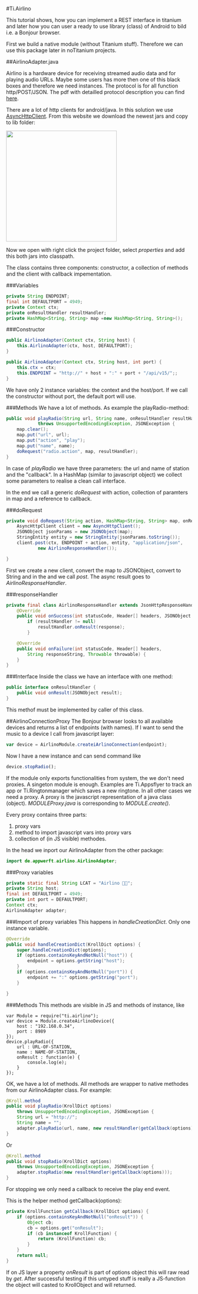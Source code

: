 #Ti.Airlino

This tutorial shows, how you can implement  a REST interface in titanium and later how you can user a ready to use library (class) of Android to bild i.e. a Bonjour browser.

First we build a native module (without Titanium stuff). Therefore we can use this package later in noTitanium projects.

##AirlinoAdapter.java

Airlino is a hardware device for receiving streamed audio data and for playing audio URLs. Maybe some users has more then one of this black boxes and therefore we need instances. The protocol is for all function http/POST/JSON. The pdf with detailled  protocol description you can find [here](https://github.com/AppWerft/Ti.Airlino/blob/master/SPEC_HBM10-v4.2.0.pdf).

There are a lot of http clients for android/java. In this solution we use  [ AsyncHttpClient](http://loopj.com/android-async-http/). From this website we download the newest jars and copy to lib folder:

<img src="http://i.imgur.com/KdVyecA.png" width=300 />

Now we open with right click the project folder, select *properties* and add this both jars into classpath.

The class contains three components: constructor, a collection of methods and the client with callback impementation.


###Variables
```java
private String ENDPOINT;
final int DEFAULTPORT = 4949;
private Context ctx;
private onResultHandler resultHandler;
private	HashMap<String, String> map =new HashMap<String, String>();
```

###Constructor
```java
public AirlinoAdapter(Context ctx, String host) {
	this.AirlinoAdapter(ctx, host, DEFAULTPORT);
}

public AirlinoAdapter(Context ctx, String host, int port) {
	this.ctx = ctx;
	this.ENDPOINT = "http://" + host + ":" + port + "/api/v15/";;
}
```
We have only 2 instance variables: the context and the host/port. If we call the constructor without port, the default port will use. 

###Methods
We have a lot of methods. As example the playRadio-method:
```java
public void playRadio(String url, String name, onResultHandler resultHandler)
			throws UnsupportedEncodingException, JSONException {
	map.clear();
	map.put("url", url);
	map.put("action", "play");
	map.put("name", name);
	doRequest("radio.action", map, resultHandler);
}
```
In case of *playRadio* we have three parameters: the url and name of station and the "callback". In a HashMap (similar to javascript object) we collect some parameters to realise a clean call interface.

In the end we call a generic *doRequest* with action, collection of paramters in map and a reference to callback. 

###doRequest
```java
private void doRequest(String action, HashMap<String, String> map, onResultHandler resultHandler) throws JSONException, UnsupportedEncodingException {
	AsyncHttpClient client = new AsyncHttpClient();
	JSONObject jsonParams = new JSONObject(map);
	StringEntity entity = new StringEntity(jsonParams.toString());
	client.post(ctx, ENDPOINT + action, entity, "application/json",
			new AirlinoResponseHandler());

}
```
First we create a new client, convert the map to JSONObject, convert to String and in the and we call *post*. The async result goes to *AirlinoResponseHandler*. 

###responseHandler
```java
private final class AirlinoResponseHandler extends JsonHttpResponseHandler {
	@Override
	public void onSuccess(int statusCode, Header[] headers, JSONObject response) {
		if (resultHandler != null)
			resultHandler.onResult(response);
		}

	@Override
	public void onFailure(int statusCode, Header[] headers,
		String responseString, Throwable throwable) {
	}
}
```

###Interface
Inside the class we have an interface with one method:
```java
public interface onResultHandler {
	public void onResult(JSONObject result);
}
```
This methof must be implemented by caller of this class.

##AirlinoConnectionProxy
The Bonjour browser looks to all available devices and returns a list of endpoints (with names).  If I want to send the music to a device I call from javascript layer:

```javascript
var device = AirlinoModule.createiArlinoConnection(endpoint);
```
Now I have a new instance and can send command like
```javascript
device.stopRadio();
```

If the module only exports functionalities from system, the we don't need proxies. A singeton module is enough. Examples are Ti.Appsflyer to track an app or Ti.Ringtonmanager which saves a new ringtone. In all other cases we need a proxy. A proxy is the javascript representation of a java class (object).   *MODULEProxy.java* is corresponding to *MODULE.create()*.

Every proxy contains three parts:

1. proxy vars
2. method to import javascript vars into proxy vars
3. collection of (in JS visible) methodes.

In the head we inport our AirlinoAdapter from the other package:
```java
import de.appwerft.airlino.AirlinoAdapter;
```

###Proxy variables

```java
private static final String LCAT = "Airlino 👑👑";
private String host;
final int DEFAULTPORT = 4949;
private int port = DEFAULTPORT;
Context ctx;
AirlinoAdapter adapter;
```

###Import of proxy variables
This happens in *handleCreationDict*. Only one instance variable.
```java
@Override
public void handleCreationDict(KrollDict options) {
	super.handleCreationDict(options);
	if (options.containsKeyAndNotNull("host")) {
		endpoint = options.getString("host");
	}
	if (options.containsKeyAndNotNull("port")) {
		endpoint += ":" options.getString("port");
	}

}
```
###Methods
This methods are visible in JS and methods of instance, like
```javscript
var Module = require("ti.airlino");
var device = Module.createAirlinoDevice({
	host : "192.168.0.34",
	port : 8989
});
device.playRadio({
	url : URL-OF-STATION,
	name : NAME-OF-STATION,
	onResult : function(e) {
		console.log(e);
	}
});
```
OK, we have a lot of methods. All methods are wrapper to native methodes from our AirlinoAdapter class. For example:
```java
@Kroll.method
public void playRadio(KrollDict options)
	throws UnsupportedEncodingException, JSONException {
	String url = "http://";
	String name = "";
	adapter.playRadio(url, name, new resultHandler(getCallback(options)));
}
```
Or 
```java
@Kroll.method
public void stopRadio(KrollDict options)
	throws UnsupportedEncodingException, JSONException {
	adapter.stopRadio(new resultHandler(getCallback(options)));
}
```
For stopping we only need a callback to receive the play end event.

This is the helper method getCallback(options):
```java
private KrollFunction getCallback(KrollDict options) {
	if (options.containsKeyAndNotNull("onResult")) {
		Object cb;
		cb = options.get("onResult");
		if (cb instanceof KrollFunction) {
			return (KrollFunction) cb;
		}
	}
	return null;
}
```
If on JS layer a property *onResult* is part of options object this will raw read by *get*. After successful testing if this untyped stuff is really a JS-function the object will casted to KrollObject and will returned. 
```

